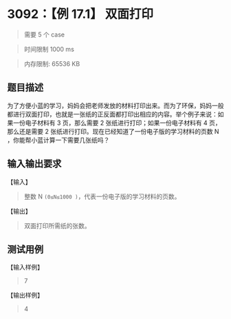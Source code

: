 # 3092：【例 17.1】 双面打印

> 需要 5 个 case

> 时间限制 1000 ms

> 内存限制: 65536 KB

## 题目描述

为了方便小蓝的学习，妈妈会把老师发放的材料打印出来。而为了环保，妈妈一般都进行双面打印，也就是一张纸的正反面都打印出相应的内容。举个例子来说：如果一份电子材料有 3 页，那么需要 2 张纸进行打印；如果一份电子材料有 4 页，那么还是需要 2 张纸进行打印。现在已经知道了一份电子版的学习材料的页数 N ，你能帮小蓝计算一下需要几张纸吗？

## 输入输出要求

【输入】

> 整数 N `(0≤N≤1000 )`，代表一份电子版的学习材料的页数。

【输出】

> 双面打印所需纸的张数。

## 测试用例

【输入样例】

> 7

【输出样例】

> 4
